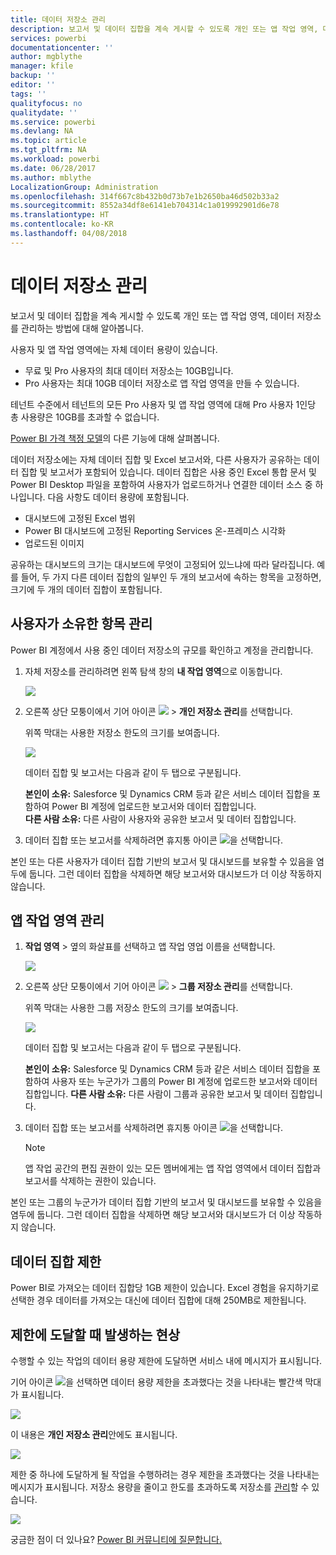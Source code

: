 ```yaml
---
title: 데이터 저장소 관리
description: 보고서 및 데이터 집합을 계속 게시할 수 있도록 개인 또는 앱 작업 영역, 데이터 저장소를 관리하는 방법에 대해 알아봅니다.
services: powerbi
documentationcenter: ''
author: mgblythe
manager: kfile
backup: ''
editor: ''
tags: ''
qualityfocus: no
qualitydate: ''
ms.service: powerbi
ms.devlang: NA
ms.topic: article
ms.tgt_pltfrm: NA
ms.workload: powerbi
ms.date: 06/28/2017
ms.author: mblythe
LocalizationGroup: Administration
ms.openlocfilehash: 314f667c8b432b0d73b7e1b2650ba46d502b33a2
ms.sourcegitcommit: 8552a34df8e6141eb704314c1a019992901d6e78
ms.translationtype: HT
ms.contentlocale: ko-KR
ms.lasthandoff: 04/08/2018
---
```

# <a name="manage-your-data-storage"></a>데이터 저장소 관리
보고서 및 데이터 집합을 계속 게시할 수 있도록 개인 또는 앱 작업 영역, 데이터 저장소를 관리하는 방법에 대해 알아봅니다.

사용자 및 앱 작업 영역에는 자체 데이터 용량이 있습니다.

* 무료 및 Pro 사용자의 최대 데이터 저장소는 10GB입니다.
* Pro 사용자는 최대 10GB 데이터 저장소로 앱 작업 영역을 만들 수 있습니다.

테넌트 수준에서 테넌트의 모든 Pro 사용자 및 앱 작업 영역에 대해 Pro 사용자 1인당 총 사용량은 10GB를 초과할 수 없습니다.

[Power BI 가격 책정 모델](https://powerbi.microsoft.com/pricing)의 다른 기능에 대해 살펴봅니다.

데이터 저장소에는 자체 데이터 집합 및 Excel 보고서와, 다른 사용자가 공유하는 데이터 집합 및 보고서가 포함되어 있습니다. 데이터 집합은 사용 중인 Excel 통합 문서 및 Power BI Desktop 파일을 포함하여 사용자가 업로드하거나 연결한 데이터 소스 중 하나입니다. 다음 사항도 데이터 용량에 포함됩니다.

* 대시보드에 고정된 Excel 범위
* Power BI 대시보드에 고정된 Reporting Services 온-프레미스 시각화
* 업로드된 이미지

공유하는 대시보드의 크기는 대시보드에 무엇이 고정되어 있느냐에 따라 달라집니다. 예를 들어, 두 가지 다른 데이터 집합의 일부인 두 개의 보고서에 속하는 항목을 고정하면, 크기에 두 개의 데이터 집합이 포함됩니다.

<a name="manage"/>

## <a name="manage-items-owned-by-you"></a>사용자가 소유한 항목 관리
Power BI 계정에서 사용 중인 데이터 저장소의 규모를 확인하고 계정을 관리합니다.

1. 자체 저장소를 관리하려면 왼쪽 탐색 창의 **내 작업 영역**으로 이동합니다.
   
    ![](media/service-admin-manage-your-data-storage-in-power-bi/pbi_myworkspace.png)
2. 오른쪽 상단 모퉁이에서 기어 아이콘 ![](media/service-admin-manage-your-data-storage-in-power-bi/pbi_gearicon.png) \> **개인 저장소 관리**를 선택합니다.
   
    위쪽 막대는 사용한 저장소 한도의 크기를 보여줍니다.
   
    ![](media/service-admin-manage-your-data-storage-in-power-bi/pbi_persnlstorage.png)
   
    데이터 집합 및 보고서는 다음과 같이 두 탭으로 구분됩니다.
   
    **본인이 소유:** Salesforce 및 Dynamics CRM 등과 같은 서비스 데이터 집합을 포함하여 Power BI 계정에 업로드한 보고서와 데이터 집합입니다.  
    **다른 사람 소유:** 다른 사람이 사용자와 공유한 보고서 및 데이터 집합입니다.
3. 데이터 집합 또는 보고서를 삭제하려면 휴지통 아이콘 ![](media/service-admin-manage-your-data-storage-in-power-bi/pbi_deleteicon.png)을 선택합니다.

본인 또는 다른 사용자가 데이터 집합 기반의 보고서 및 대시보드를 보유할 수 있음을 염두에 둡니다. 그런 데이터 집합을 삭제하면 해당 보고서와 대시보드가 더 이상 작동하지 않습니다.

## <a name="manage-your-app-workspace"></a>앱 작업 영역 관리
1. **작업 영역** \> 옆의 화살표를 선택하고 앱 작업 영업 이름을 선택합니다.
   
    ![](media/service-admin-manage-your-data-storage-in-power-bi/pbi_groupworkspaces.png)
2. 오른쪽 상단 모퉁이에서 기어 아이콘 ![](media/service-admin-manage-your-data-storage-in-power-bi/pbi_gearicon.png) \> **그룹 저장소 관리**를 선택합니다.
   
    위쪽 막대는 사용한 그룹 저장소 한도의 크기를 보여줍니다.
   
    ![](media/service-admin-manage-your-data-storage-in-power-bi/pbi_groupstorage.png)
   
    데이터 집합 및 보고서는 다음과 같이 두 탭으로 구분됩니다.
   
    **본인이 소유:** Salesforce 및 Dynamics CRM 등과 같은 서비스 데이터 집합을 포함하여 사용자 또는 누군가가 그룹의 Power BI 계정에 업로드한 보고서와 데이터 집합입니다.
    **다른 사람 소유:** 다른 사람이 그룹과 공유한 보고서 및 데이터 집합입니다.
3. 데이터 집합 또는 보고서를 삭제하려면 휴지통 아이콘 ![](media/service-admin-manage-your-data-storage-in-power-bi/pbi_deleteicon.png)을 선택합니다.
   
   > [!NOTE]
   > 앱 작업 공간의 편집 권한이 있는 모든 멤버에게는 앱 작업 영역에서 데이터 집합과 보고서를 삭제하는 권한이 있습니다.
   > 
   > 

본인 또는 그룹의 누군가가 데이터 집합 기반의 보고서 및 대시보드를 보유할 수 있음을 염두에 둡니다. 그런 데이터 집합을 삭제하면 해당 보고서와 대시보드가 더 이상 작동하지 않습니다.

## <a name="dataset-limits"></a>데이터 집합 제한
Power BI로 가져오는 데이터 집합당 1GB 제한이 있습니다. Excel 경험을 유지하기로 선택한 경우 데이터를 가져오는 대신에 데이터 집합에 대해 250MB로 제한됩니다.

## <a name="what-happens-when-you-hit-a-limit"></a>제한에 도달할 때 발생하는 현상
수행할 수 있는 작업의 데이터 용량 제한에 도달하면 서비스 내에 메시지가 표시됩니다. 

기어 아이콘 ![](media/service-admin-manage-your-data-storage-in-power-bi/pbi_gearicon.png)을 선택하면 데이터 용량 제한을 초과했다는 것을 나타내는 빨간색 막대가 표시됩니다.

![](media/service-admin-manage-your-data-storage-in-power-bi/manage-storage-limit.png)

이 내용은 **개인 저장소 관리**안에도 표시됩니다.

 ![](media/service-admin-manage-your-data-storage-in-power-bi/manage-storage-limit2.png)

 제한 중 하나에 도달하게 될 작업을 수행하려는 경우 제한을 초과했다는 것을 나타내는 메시지가 표시됩니다. 저장소 용량을 줄이고 한도를 초과하도록 저장소를 [관리](#manage)할 수 있습니다.

 ![](media/service-admin-manage-your-data-storage-in-power-bi/powerbi-pro-over-limit.png)

 궁금한 점이 더 있나요? [Power BI 커뮤니티에 질문합니다.](http://community.powerbi.com/)

